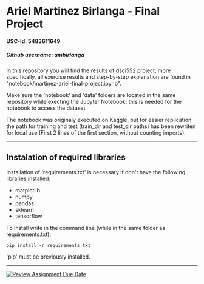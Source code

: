 # Ariel Martinez Birlanga - Final Project
#### USC-Id: 5483611649
##### Github username: ambirlanga

In this repository you will find the results of dsci552 project, more specifically, all exercise results and step-by-step explanation are found in "notebook/martinez-ariel-final-project.ipynb".

Make sure the 'notebook' and 'data' folders are located in the same repository while execting the Jupyter Notebook; this is needed for the notebook to access the dataset.

The notebook was originaly executed on Kaggle, but for easier replication the path for training and test (train_dir and test_dir paths) has been rewriten for local use (First 2 lines of the first section, without counting imports). 


---
## Instalation of required libraries

Installation of 'requirements.txt' is necessary if don't have the following libraries installed:
- matplotlib
- numpy
- pandas
- sklearn
- tensorflow


To install write in the command line (while in the same folder as requirements.txt):

```shell
pip install -r requirements.txt
```
'pip' must be previously installed.

---


[![Review Assignment Due Date](https://classroom.github.com/assets/deadline-readme-button-22041afd0340ce965d47ae6ef1cefeee28c7c493a6346c4f15d667ab976d596c.svg)](https://classroom.github.com/a/RuHimdEP)
